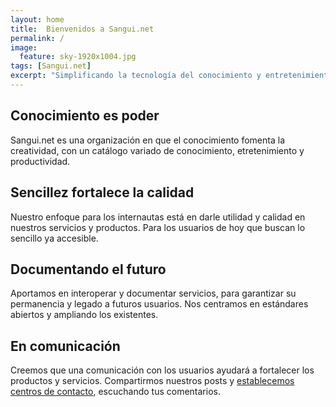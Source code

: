 ```yaml
---
layout: home
title:  Bienvenidos a Sangui.net
permalink: /
image:
  feature: sky-1920x1004.jpg
tags: [Sangui.net]
excerpt: "Simplificando la tecnología del conocimiento y entretenimiento"
---
```


<div class="tiles">

<div class="tile">
  <h2 class="post-title">Conocimiento es poder</h2>
  <p class="post-excerpt">Sangui.net es una organización en que el conocimiento fomenta la creatividad, con un catálogo variado de conocimiento, etretenimiento y productividad.</p>
</div><!-- /.tile -->

<div class="tile">
  <h2 class="post-title">Sencillez fortalece la calidad</h2>
  <p class="post-excerpt">Nuestro enfoque para los internautas está en darle utilidad y calidad en nuestros servicios y productos. Para los usuarios de hoy que buscan lo sencillo ya accesible.</p>
</div><!-- /.tile -->

<div class="tile">
  <h2 class="post-title">Documentando el futuro</h2>
  <p class="post-excerpt">Aportamos en interoperar y documentar servicios, para garantizar su permanencia y legado a futuros usuarios. Nos centramos en estándares abiertos y ampliando los existentes.</p>
</div><!-- /.tile -->


<div class="tile">
  <h2 class="post-title">En comunicación</h2>
  <p class="post-excerpt">Creemos que una comunicación con los usuarios ayudará a fortalecer los productos y servicios. Compartirmos nuestros posts y <a href="{{ site.url }}/about/">establecemos centros de contacto</a>, escuchando tus comentarios.</p>
</div><!-- /.tile -->

</div><!-- /.tiles -->

